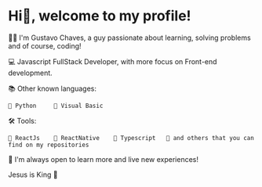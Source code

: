 # Hi👋, welcome to my profile!

🧑🏻 I'm Gustavo Chaves, a guy passionate about learning, solving problems and of course, coding!

💻 Javascript FullStack Developer, with more focus on Front-end development.

📚 Other known languages:

    🔸 Python     🔸 Visual Basic

🛠 Tools:
 
    🔸 ReactJs    🔸 ReactNative    🔸 Typescript   🔸 and others that you can find on my repositories

📍 I'm always open to learn more and live new experiences!

Jesus is King 👑
